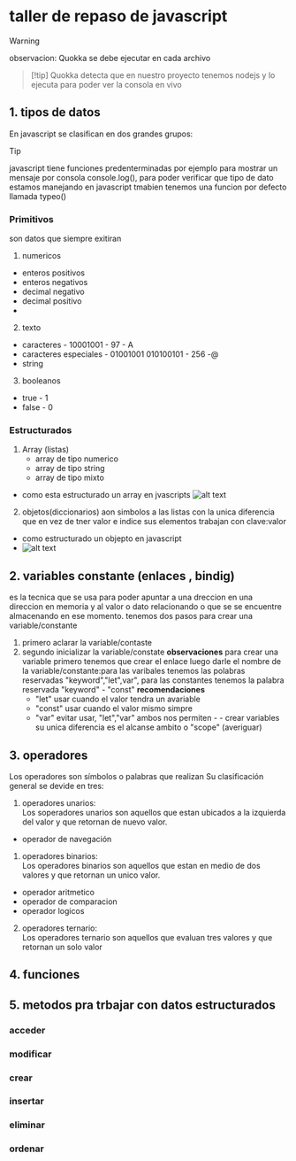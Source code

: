 # taller de repaso de javascript
>[!WARNING]
observacion: Quokka se debe ejecutar en cada archivo

>[!tip] Quokka detecta que en nuestro proyecto tenemos nodejs y lo ejecuta para poder ver la consola en vivo 

## 1. tipos de datos
En javascript se clasifican en dos grandes grupos:
>[!tip] 
javascript tiene funciones predenterminadas por ejemplo para mostrar un mensaje por consola console.log(), para poder verificar que tipo de dato estamos manejando en javascript tmabien tenemos una funcion por defecto llamada typeo()
### Primitivos
son datos que siempre exitiran 
1. numericos
 - enteros positivos
 - enteros negativos
 - decimal negativo 
 - decimal positivo
 - 
2. texto
 - caracteres            - 10001001 - 97 - A
 - caracteres especiales - 01001001 010100101 - 256 -@
 - string
3. booleanos
  - true  - 1
  - false - 0
### Estructurados
1. Array (listas)
   - array de tipo numerico
   - array de tipo string
   - array de tipo mixto
 - como esta estructurado un array en jvascripts
  ![alt text](asstes/imagen.png)
2. objetos(diccionarios)
 aon simbolos a las listas con la unica diferencia que en vez de tner valor e indice sus elementos trabajan con clave:valor
 - como estructurado un objepto en javascript
 - ![alt text](asstes/imagen.png)
## 2. variables constante (enlaces , bindig)
es la tecnica que se usa para poder apuntar a una dreccion en una direccion en memoria y al valor o dato relacionando o que se se encuentre almacenando en ese momento.
tenemos dos pasos para crear una variable/constante
1. primero aclarar la variable/contaste
2. segundo inicializar la variable/constate
   **observaciones** para crear una variable primero tenemos que crear el enlace luego darle el nombre de la variable/constante:para las varibales tenemos las polabras reservadas "keyword","let",var", para las constantes tenemos la palabra reservada "keyword" - "const"
   **recomendaciones** 
   - "let" usar cuando el valor tendra un avariable
   - "const" usar cuando el valor mismo simpre
   - "var" evitar usar, "let","var" ambos nos permiten - - crear variables su unica diferencia es el alcanse ambito o "scope"
   (averiguar)

## 3. operadores
Los operadores son símbolos o palabras que realizan 
Su clasificación general se devide en tres:
1. operadores unarios:             
Los soperadores unarios son  aquellos que estan ubicados a la izquierda del valor y que retornan de nuevo valor.
- operador de navegación 
1. operadores binarios:   
Los operadores binarios son aquellos que estan en medio de dos valores y que retornan un unico valor.
- operador aritmetico 
- operador de comparacion
- operador logicos 
2. operadores ternario:  
 Los operadores ternario son aquellos que evaluan tres valores y que retornan un solo valor 
## 4. funciones
## 5. metodos pra trbajar con datos estructurados
### acceder
### modificar
### crear
### insertar
### eliminar
### ordenar 